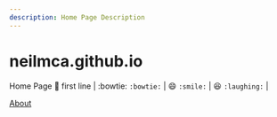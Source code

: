 ```yaml
---
description: Home Page Description
---
```

# neilmca.github.io
Home Page
:wave: first line
| :bowtie: `:bowtie:` | :smile: `:smile:` | :laughing: `:laughing:` |

[About](about.md)
